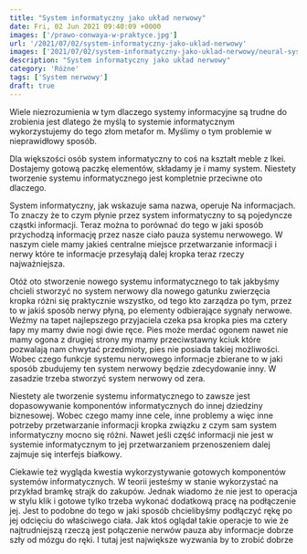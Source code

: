 ```yaml
---
title: "System informatyczny jako układ nerwowy"
date: Fri, 02 Jun 2021 09:40:09 +0000
images: ['/prawo-conwaya-w-praktyce.jpg']
url: '/2021/07/02/system-informatyczny-jako-uklad-nerwowy'
images: ['2021/07/02/system-informatyczny-jako-uklad-nerwowy/neural-system.jpg']
description: "System informatyczny jako układ nerwowy"
category: 'Różne'
tags: ['System nerwowy']
draft: true
---
```

Wiele niezrozumienia w tym dlaczego systemy informacyjne są trudne do zrobienia jest dlatego że myślą to systemie informatycznym wykorzystujemy do tego złom metafor m. Myślimy o tym problemie w nieprawidłowy sposób. 

Dla większości osób system informatyczny to coś na kształt meble z Ikei. Dostajemy gotową paczkę elementów, składamy je i mamy system. Niestety tworzenie systemu informatycznego jest kompletnie przeciwne oto dlaczego.

System informatyczny, jak wskazuje sama nazwa, operuje Na informacjach. To znaczy że to czym płynie przez system informatyczny to są pojedyncze cząstki informacji. Teraz można to porównać do tego w jaki sposób przychodzą informację przez nasze ciało pauza systemu nerwowego. W naszym ciele mamy jakieś centralne miejsce przetwarzanie informacji i nerwy które te informacje przesyłają dalej kropka teraz rzeczy najważniejsza.

Otóż oto stworzenie nowego systemu informatycznego to tak jakbyśmy chcieli stworzyć no system nerwowy dla nowego gatunku zwierzęcia kropka różni się praktycznie wszystko, od tego kto zarządza po tym, przez to w jakiś sposób nerwy płyną, po elementy odbierające sygnały nerwowe. Weźmy na tapet najlepszego przyjaciela czeka psa kropka pies ma cztery łapy my mamy dwie nogi dwie ręce. Pies może merdać ogonem nawet nie mamy ogona z drugiej strony my mamy przeciwstawny kciuk które pozwalają nam chwytać przedmioty, pies nie posiada takiej możliwości. Wobec czego funkcje systemu nerwowego informacje zbierane to w jaki sposób zbudujemy ten system nerwowy będzie zdecydowanie inny.   W zasadzie trzeba stworzyć system nerwowy od zera.

Niestety ale tworzenie systemu informatycznego to zawsze jest dopasowywanie komponentów informatycznych do innej dziedziny biznesowej.  Wobec czego mamy inne cele, inne problemy a więc inne potrzeby przetwarzanie informacji kropka związku z czym sam system informatyczny mocno się różni. Nawet jeśli część informacji nie jest w systemie informatycznym to jej przetwarzaniem przenoszeniem dalej zajmuje się interfejs białkowy.

Ciekawie też wygląda kwestia wykorzystywanie gotowych komponentów systemów informatycznych. W teorii jesteśmy w stanie wykorzystać na przykład bramkę strajk do zakupów. Jednak wiadomo że nie jest to operacja w stylu klik i gotowe tylko trzeba wykonać dodatkową pracę na podłączenie jej. Jest to podobne do tego w jaki sposób chcielibyśmy podłączyć rękę po jej odcięciu do właściwego ciała. Jak ktoś oglądał takie operacje to wie że najtrudniejszą rzeczą jest połączenie nerwów pauza aby informacje dobrze szły od mózgu do ręki. I tutaj jest największe wyzwania by to zrobić dobrze
